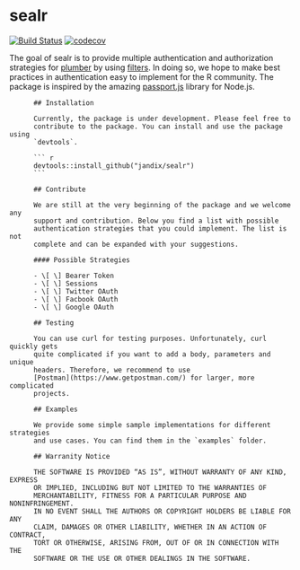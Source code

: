 # sealr

[![Build
   Status](https://travis-ci.org/jandix/sealr.svg?branch=master)](https://travis-ci.org/jandix/sealr)
[![codecov](https://codecov.io/gh/jandix/sealr/branch/master/graph/badge.svg)](https://codecov.io/gh/jandix/sealr)

The goal of sealr is to provide multiple authentication and
authorization strategies for [plumber](https://www.rplumber.io/) by
using [filters](https://www.rplumber.io/docs/routing-and-input.html#filters).
In doing so, we hope to make best practices in authentication easy to
implement for the R community. The package is inspired by the amazing [passport.js](http://www.passportjs.org/) library for Node.js.

          ## Installation

          Currently, the package is under development. Please feel free to
          contribute to the package. You can install and use the package using
          `devtools`.

          ``` r
          devtools::install_github("jandix/sealr")
          ```

          ## Contribute

          We are still at the very beginning of the package and we welcome any
          support and contribution. Below you find a list with possible
          authentication strategies that you could implement. The list is not
          complete and can be expanded with your suggestions.

          #### Possible Strategies

          - \[ \] Bearer Token
          - \[ \] Sessions
          - \[ \] Twitter OAuth
          - \[ \] Facbook OAuth
          - \[ \] Google OAuth

          ## Testing

          You can use curl for testing purposes. Unfortunately, curl quickly gets
          quite complicated if you want to add a body, parameters and unique
          headers. Therefore, we recommend to use
          [Postman](https://www.getpostman.com/) for larger, more complicated
          projects.

          ## Examples

          We provide some simple sample implementations for different strategies
          and use cases. You can find them in the `examples` folder.

          ## Warranity Notice

          THE SOFTWARE IS PROVIDED “AS IS”, WITHOUT WARRANTY OF ANY KIND, EXPRESS
          OR IMPLIED, INCLUDING BUT NOT LIMITED TO THE WARRANTIES OF
          MERCHANTABILITY, FITNESS FOR A PARTICULAR PURPOSE AND NONINFRINGEMENT.
          IN NO EVENT SHALL THE AUTHORS OR COPYRIGHT HOLDERS BE LIABLE FOR ANY
          CLAIM, DAMAGES OR OTHER LIABILITY, WHETHER IN AN ACTION OF CONTRACT,
          TORT OR OTHERWISE, ARISING FROM, OUT OF OR IN CONNECTION WITH THE
          SOFTWARE OR THE USE OR OTHER DEALINGS IN THE SOFTWARE.
